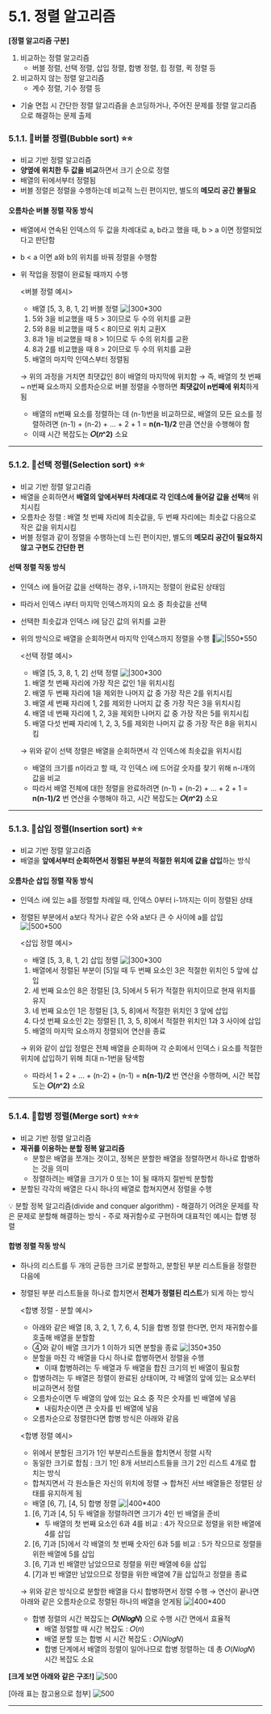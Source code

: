# 5.1. 정렬 알고리즘

**[정렬 알고리즘 구분]**
1. 비교하는 정렬 알고리즘
	- 버블 정렬, 선택 정렬, 삽입 정렬, 합병 정렬, 힙 정렬, 퀵 정렬 등
2. 비교하지 않는 정렬 알고리즘
	- 계수 정렬, 기수 정렬 등
- 기술 면접 시 간단한 정렬 알고리즘을 손코딩하거나, 주어진 문제를 정렬 알고리즘으로 해결하는 문제 출제

### 5.1.1. 버블 정렬(Bubble sort) ⭐️⭐️

- 비교 기반 정렬 알고리즘
- **양옆에 위치한 두 값을 비교**하면서 크기 순으로 정렬
- 배열의 뒤에서부터 정렬됨
- 버블 정렬은 정렬을 수행하는데 비교적 느린 편이지만, 별도의 **메모리 공간 불필요**

#### 오름차순 버블 정렬 작동 방식
- 배열에서 연속된 인덱스의 두 값을 차례대로 a, b라고 했을 때, b > a 이면 정렬되었다고 판단함
- b < a 이면 a와 b의 위치를 바꿔 정렬을 수행함
- 위 작업을 정렬이 완료될 때까지 수행

	<버블 정렬 예시>
	- 배열 [5, 3, 8, 1, 2] 버블 정렬
		![|300\*300](https://i.imgur.com/aX9v4mH.png)
		
	1. 5와 3을 비교했을 때 5 > 3이므로 두 수의 위치를 교환
	2. 5와 8을 비교했을 때 5 < 8이므로 위치 교환X
	3. 8과 1을 비교했을 때 8 > 1이므로 두 수의 위치를 교환
	4. 8과 2를 비교했을 때 8 > 2이므로 두 수의 위치를 교환
	5. 배열의 마지막 인덱스부터 정렬됨
	
	→ 위의 과정을 거치면 최댓값인 8이 배열의 마지막에 위치함
	→ 즉, 배열의 첫 번째 ~ n번째 요소까지 오름차순으로 버블 정렬을 수행하면 **최댓값이 n번째에 위치**하게 됨
	- 배열의 n번째 요소를 정렬하는 데 (n-1)번을 비교하므로, 배열의 모든 요소를 정렬하려면 
	  (n-1) + (n-2) + ... + 2 + 1 = **n(n-1)/2** 만큼 연산을 수행해야 함 
	- 이때 시간 복잡도는 **𝑂(𝑛^2)** 소요

---

### 5.1.2. 선택 정렬(Selection sort) ⭐️⭐️

- 비교 기반 정렬 알고리즘
- 배열을 순회하면서 **배열의 앞에서부터 차례대로 각 인데스에 들어갈 값을 선택**해 위치시킴
- 오름차순 정렬 : 배열 첫 번째 자리에 최솟값을, 두 번째 자리에는 최솟값 다음으로 작은 값을 위치시킴
- 버블 정렬과 같이 정렬을 수행하는데 느린 편이지만, 별도의 **메모리 공간이 필요하지 않고 구현도 간단한 편**

#### 선택 정렬 작동 방식
- 인덱스 i에 들어갈 값을 선택하는 경우, i-1까지는 정렬이 완료된 상태임
- 따라서 인덱스 i부터 마지막 인덱스까지의 요소 중 최솟값을 선택
- 선택한 최솟값과 인덱스 i에 담긴 값의 위치를 교환
- 위의 방식으로 배열을 순회하면서 마지막 인덱스까지 정렬을 수행
	![|550\*550](https://i.imgur.com/613zb7u.png)
	
	<선택 정렬 예시>
	- 배열 [5, 3, 8, 1, 2] 선택 정렬
		![|300\*300](https://i.imgur.com/1E7bRoG.png)
		
	1. 배열 첫 번째 자리에 가장 작은 값인 1을 위치시킴
	2. 배열 두 번째 자리에 1을 제외한 나머지 값 중 가장 작은 2를 위치시킴
	3. 배열 세 번째 자리에 1, 2를 제외한 나머지 값 중 가장 작은 3을 위치시킴
	4. 배열 네 번째 자리에 1, 2, 3을 제외한 나머지 값 중 가장 작은 5를 위치시킴
	5. 배열 다섯 번째 자리에 1, 2, 3, 5를 제외한 나머지 값 중 가장 작은 8을 위치시킴
	
	→ 위와 같이 선택 정렬은 배열을 순회하면서 각 인덱스에 최솟값을 위치시킴
	- 배열의 크기를 n이라고 할 때, 각 인덱스 i에 드어갈 숫자를 찾기 위해 n-i개의 값을 비교
	- 따라서 배열 전체에 대한 정렬을 완료하려면 
	  (n-1) + (n-2) + ... + 2 + 1 = **n(n-1)/2** 번 연산을 수행해야 하고, 시간 복잡도는 **𝑂(𝑛^2)** 소요

---

### 5.1.3. 삽입 정렬(Insertion sort) ⭐️⭐️

- 비교 기반 정렬 알고리즘
- 배열을 **앞에서부터 순회하면서 정렬된 부분의 적절한 위치에 값을 삽입**하는 방식 

#### 오름차순 삽입 정렬 작동 방식
- 인덱스 i에 있는 a를 정렬할 차례일 때, 인덱스 0부터 i-1까지는 이미 정렬된 상태
- 정렬된 부분에서 a보다 작거나 같은 수와 a보다 큰 수 사이에 a를 삽입
	![|500\*500](https://i.imgur.com/Zu4WPpC.png)
	
	<삽입 정렬 예시>
	- 배열 [5, 3, 8, 1, 2] 삽입 정렬
		![|300\*300](https://i.imgur.com/Y1hdawp.png)
		
	1. 배열에서 정렬된 부분이 [5]일 때 두 번째 요소인 3은 적절한 위치인 5 앞에 삽입
	2. 세 번째 요소인 8은 정렬된 [3, 5]에서 5 뒤가 적절한 위치이므로 현재 위치를 유지
	3. 네 번째 요소인 1은 정렬된 [3, 5, 8]에서 적절한 위치인 3 앞에 삽입 
	4. 다섯 번째 요소인 2는 정렬된 [1, 3, 5, 8]에서 적절한 위치인 1과 3 사이에 삽입
	5. 배열의 마지막 요소까지 정렬되어 연산을 종료
	
	→ 위와 같이 삽입 정렬은 전체 배열을 순회하며 각 순회에서 인덱스 i 요소를 적절한 위치에 삽입하기 위해 
	최대 n-1번을 탐색함
	- 따라서 1 + 2 + ... + (n-2) + (n-1) = **n(n-1)/2** 번 연산을 수행하며, 시간 복잡도는 **𝑂(𝑛^2)** 소요

---

### 5.1.4. 합병 정렬(Merge sort) ⭐️⭐️⭐️

- 비교 기반 정렬 알고리즘
- **재귀를 이용하는 분할 정복 알고리즘**
	- 분할은 배열을 쪼개는 것이고, 정복은 분할한 배열을 정렬하면서 하나로 합병하는 것을 의미
	- 정렬하려는 배열을 크기가 0 또는 1이 될 때까지 절반씩 분할함
- 분할된 각각의 배열은 다시 하나의 배열로 합쳐지면서 정렬을 수행

💡 분할 정복 알고리즘(divide and conquer algorithm)
	- 해결하기 어려운 문제를 작은 문제로 분할해 해결하는 방식 
	- 주로 재귀함수로 구현하며 대표적인 예시는 합병 정렬
 
#### 합병 정렬 작동 방식
- 하나의 리스트를 두 개의 균등한 크기로 분할하고, 분할된 부분 리스트들을 정렬한 다음에
- 정렬된 부분 리스트들을 하나로 합치면서 **전체가 정렬된 리스트**가 되게 하는 방식

	<합병 정렬 - 분할 예시>
	- 아래와 같은 배열 [8, 3, 2, 1, 7, 6, 4, 5]을 합병 정렬 한다면, 먼저 재귀함수를 호출해 배열을 분할함
	- ④와 같이 배열 크기가 1 이하가 되면 분할을 종료
		![|350\*350](https://i.imgur.com/FvSbYUB.png)
	- 분할을 마친 각 배열을 다시 하나로 합병하면서 정렬을 수행
		- 이때 합병하려는 두 배열과 두 배열을 합친 크기의 빈 배열이 필요함
	- 합병하려는 두 배열은 정렬이 완료된 상태이며, 각 배열의 앞에 있는 요소부터 비교하면서 정렬 
	-  오름차순이면 두 배열의 앞에 있는 요소 중 작은 숫자를 빈 배열에 넣음
		- 내림차순이면 큰 숫자를 빈 배열에 넣음
	-  오름차순으로 정렬한다면 합병 방식은 아래와 같음
	
	<합병 정렬 예시>
	- 위에서 분할된 크기가 1인 부분리스트들을 합치면서 정렬 시작
	- 동일한 크기로 합침 : 크기 1인 8개 서브리스트들을 크기 2인 리스트 4개로 합치는 방식
	- 합쳐지면서 각 원소들은 자신의 위치에 정렬 → 합쳐진 서브 배열들은 정렬된 상태를 유지하게 됨
	- 배열 [6, 7], [4, 5] 합병 정렬
		![|400\*400](https://i.imgur.com/xMkIQGX.png)
		
	1. [6, 7]과 [4, 5] 두 배열을 정렬하려면 크기가 4인 빈 배열을 준비
		- 두 배열의 첫 번째 요소인 6과 4를 비교 : 4가 작으므로 정렬을 위한 배열에 4를 삽입
	2. [6, 7]과 [5]에서 각 배열의 첫 번째 숫자인 6과 5를 비교 : 5가 작으므로 정렬을 위한 배열에 5를 삽입
	3. [6, 7]과 빈 배열만 남았으므로 정렬을 위란 배열에 6을 삽입
	4. [7]과 빈 배열만 남았으므로 정렬을 위한 배열에 7을 삽입하고 정렬을 종료
	
	→ 위와 같은 방식으로 분할한 배열을 다시 합병하면서 정렬 수행
	→ 연산이 끝나면 아래와 같은 오름차순으로 정렬된 하나의 배열을 얻게됨
		![|400\*400](https://i.imgur.com/qHlvDEr.png)
	- 합병 정렬의 시간 복잡도는 **𝑂(𝑁𝑙𝑜𝑔𝑁)** 으로 수행 시간 면에서 효율적
		- 배열 정렬할 때 시간 복잡도 : 𝑂(𝑛)
		- 배열 분할 또는 합병 시 시간 복잡도 : 𝑂(𝑁𝑙𝑜𝑔𝑁) 
		- 합병 단계에서 배열의 정렬이 일어나므로 합병 정렬하는 데 총 𝑂(𝑁𝑙𝑜𝑔𝑁) 시간 복잡도 소요

**[크게 보면 아래와 같은 구조!]**
	![500](https://i.imgur.com/jvKMQpi.png)
	
[아래 표는 참고용으로 첨부]
![500](https://i.imgur.com/dsNIod2.png)

---
